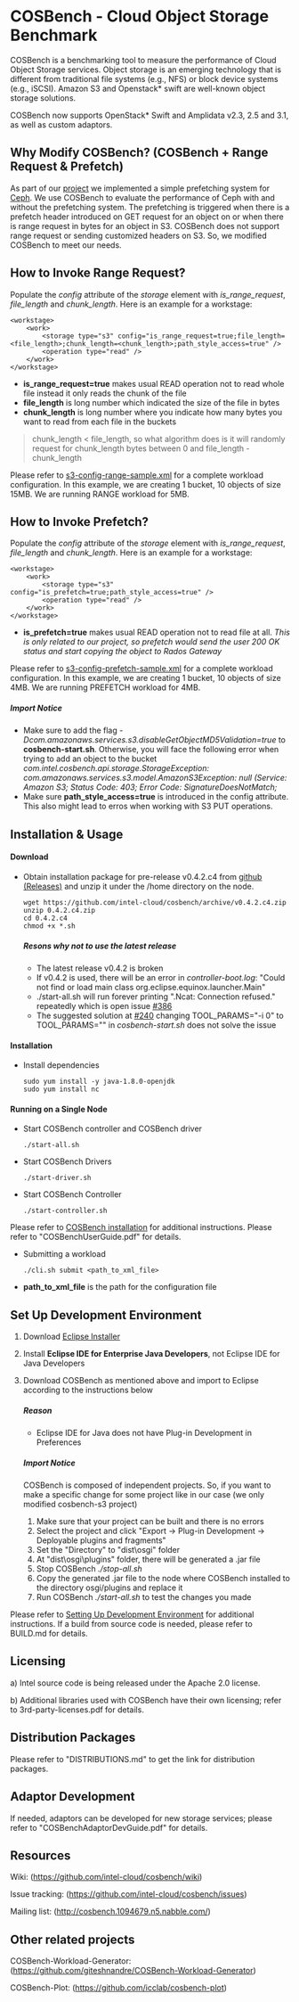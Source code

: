 COSBench - Cloud Object Storage Benchmark
=========================================

COSBench is a benchmarking tool to measure the performance of Cloud Object Storage services. Object storage is an 
emerging technology that is different from traditional file systems (e.g., NFS) or block device systems (e.g., iSCSI).
Amazon S3 and Openstack* swift are well-known object storage solutions.

COSBench now supports OpenStack* Swift and Amplidata v2.3, 2.5 and 3.1, as well as custom adaptors.

Why Modify COSBench? (COSBench + Range Request & Prefetch)
--------------------
As part of our [project](https://github.com/bu-528-sp19/Ceph-RGW-Prefetching) we implemented a simple prefetching system for [Ceph](https://github.com/ceph). We use COSBench to evaluate the performance of Ceph with and without the prefetching system. The prefetching is triggered when there is a prefetch header introduced on GET request for an object on or when there is range request in bytes for an object in S3. COSBench does not support range request or sending customized headers on S3. So, we modified COSBench to meet our needs.

How to Invoke Range Request?
----------------------------
Populate the *config* attribute of the *storage* element with *is_range_request*, *file_length* and *chunk_length*. Here is an example for a workstage:
~~~~
<workstage>
    <work>
        <storage type="s3" config="is_range_request=true;file_length=<file_length>;chunk_length=<chunk_length>;path_style_access=true" />
        <operation type="read" />
    </work>
</workstage>
~~~~
* **is_range_request=true** makes usual READ operation not to read whole file instead it only reads the chunk of the file
* **file_length** is long number which indicated the size of the file in bytes
* **chunk_length** is long number where you indicate how many bytes you want to read from each file in the buckets
> chunk_length < file_length, so what algorithm does is it will randomly request for chunk_length bytes between 0 and file_length - chunk_length

Please refer to [s3-config-range-sample.xml](https://raw.githubusercontent.com/bissenbay/cosbench/release/conf/s3-config-range-sample.xml) for a complete workload configuration.
In this example, we are creating 1 bucket, 10 objects of size 15MB. We are running RANGE workload for 5MB.

How to Invoke Prefetch?
------------------------
Populate the *config* attribute of the *storage* element with *is_range_request*, *file_length* and *chunk_length*. Here is an example for a workstage:
~~~~
<workstage>
    <work>
        <storage type="s3" config="is_prefetch=true;path_style_access=true" />
        <operation type="read" />
    </work>
</workstage>
~~~~
* **is_prefetch=true** makes usual READ operation not to read file at all. *This is only related to our project, so prefetch would send the user 200 OK status and start copying the object to Rados Gateway*

Please refer to [s3-config-prefetch-sample.xml](https://raw.githubusercontent.com/bissenbay/cosbench/release/conf/s3-config-prefetch-sample.xml) for a complete workload configuration.
In this example, we are creating 1 bucket, 10 objects of size 4MB. We are running PREFETCH workload for 4MB.
##### Import Notice
* Make sure to add the flag *-Dcom.amazonaws.services.s3.disableGetObjectMD5Validation=true* to **cosbench-start.sh**. Otherwise, you will face the following error when trying to add an object to the bucket *com.intel.cosbench.api.storage.StorageException: com.amazonaws.services.s3.model.AmazonS3Exception: null (Service: Amazon S3; Status Code: 403; Error Code: SignatureDoesNotMatch;*
* Make sure **path_style_access=true** is introduced in the config attribute. This also might lead to erros when working with S3 PUT operations.


Installation & Usage
--------------------
#### Download
* Obtain installation package for pre-release v0.4.2.c4 from [github (Releases)](https://github.com/intel-cloud/cosbench/releases) and unzip it under the /home directory on the node.
    ```
    wget https://github.com/intel-cloud/cosbench/archive/v0.4.2.c4.zip
    unzip 0.4.2.c4.zip
    cd 0.4.2.c4
    chmod +x *.sh
    ```
    ##### Resons why not to use the latest release
    * The latest release v0.4.2 is broken
    * If v0.4.2 is used, there will be an error in *controller-boot.log*: "Could not find or load main class org.eclipse.equinox.launcher.Main"
    * ./start-all.sh will run forever printing ".Ncat: Connection refused." repeatedly which is open issue [#386](https://github.com/intel-cloud/cosbench/issues/386)
    * The suggested solution at [#240](https://github.com/intel-cloud/cosbench/issues/240) changing TOOL_PARAMS="-i 0" to TOOL_PARAMS="" in *cosbench-start.sh* does not solve the issue
#### Installation
* Install dependencies
    ```
    sudo yum install -y java-1.8.0-openjdk
    sudo yum install nc
    ```
#### Running on a Single Node 
* Start COSBench controller and COSBench driver
    ```
    ./start-all.sh
    ```
* Start COSBench Drivers
    ```
    ./start-driver.sh
    ```
* Start COSBench Controller
    ```
    ./start-controller.sh
    ```

Please refer to [COSBench installation](https://github.com/ekaynar/Benchmarks/tree/master/cosbench) for additional instructions.
Please refer to "COSBenchUserGuide.pdf" for details.

* Submitting a workload
    ```
    ./cli.sh submit <path_to_xml_file>
    ```
* **path_to_xml_file** is the path for the configuration file

Set Up Development Environment
-----------------------------
1. Download [Eclipse Installer](https://www.eclipse.org/downloads/)
2. Install **Eclipse IDE for Enterprise Java Developers**, not Eclipse IDE for Java Developers
3. Download COSBench as mentioned above and import to Eclipse according to the instructions below
    ##### Reason
    * Eclipse IDE for Java does not have Plug-in Development in Preferences
    
    ##### Import Notice
    COSBench is composed of independent projects. So, if you want to make a specific change for some project like in our case (we only modified cosbench-s3 project)
    1. Make sure that your project can be built and there is no errors
    2. Select the project and click "Export -> Plug-in Development -> Deployable plugins and fragments"
    3. Set the "Directory" to "dist\osgi" folder
    4. At "dist\osgi\plugins" folder, there will be generated a .jar file
    5. Stop COSBench *./stop-all.sh*
    6. Copy the generated .jar file to the node where COSBench installed to the directory osgi/plugins and replace it
    7. Run COSBench *./start-all.sh* to test the changes you made

Please refer to [Setting Up Development Environment](https://github.com/ekaynar/Benchmarks/blob/master/cosbench/BUILD.MD) for additional instructions.
If a build from source code is needed, please refer to BUILD.md for details.

Licensing
---------

a) Intel source code is being released under the Apache 2.0 license.

b) Additional libraries used with COSBench have their own licensing; refer to 3rd-party-licenses.pdf for details.


Distribution Packages
---------------------

Please refer to "DISTRIBUTIONS.md" to get the link for distribution packages.

Adaptor Development
-------------------
If needed, adaptors can be developed for new storage services; please refer to "COSBenchAdaptorDevGuide.pdf" for details.

Resources
---------

Wiki: (https://github.com/intel-cloud/cosbench/wiki)

Issue tracking: (https://github.com/intel-cloud/cosbench/issues)

Mailing list: (http://cosbench.1094679.n5.nabble.com/)


Other related projects
----------------------
COSBench-Workload-Generator: (https://github.com/giteshnandre/COSBench-Workload-Generator)

COSBench-Plot: (https://github.com/icclab/cosbench-plot)